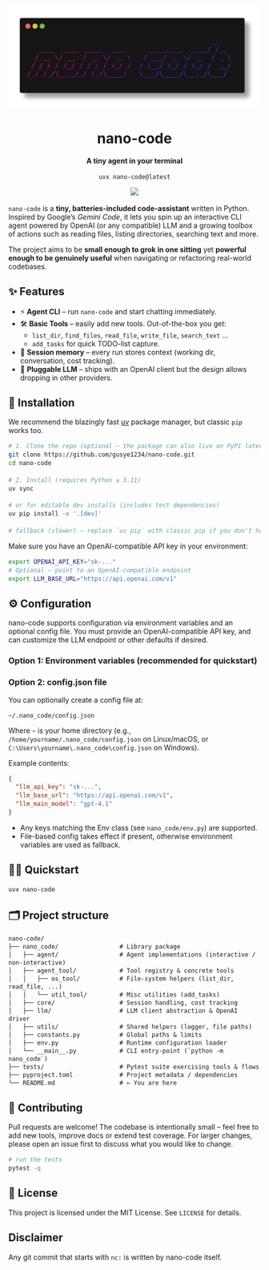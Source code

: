 <div align="center">
  <picture>
    <img alt="Shows the nano-code logo" src="./assets/logo.png">
  </picture>
  <h1>nano-code</h1>
	<p>
    <strong>
      A tiny agent in your terminal
    </strong>
  </p>
  <p>
    <code>uvx nano-code@latest</code>
  </p>
  <p>
    <a href="https://pypi.org/project/nano-code/">
      <img src="https://img.shields.io/pypi/v/nano-code.svg">
    </a>
  </p>
</div>







`nano-code` is a **tiny, batteries-included code-assistant** written in Python.  Inspired by Google’s *Gemini Code*, it lets you spin up an interactive CLI agent powered by OpenAI (or any compatible) LLM and a growing toolbox of actions such as reading files, listing directories, searching text and more.

The project aims to be **small enough to grok in one sitting** yet **powerful enough to be genuinely useful** when navigating or refactoring real-world codebases.



## ✨ Features

* ⚡ **Agent CLI** – run `nano-code` and start chatting immediately.
* 🛠 **Basic Tools** – easily add new tools.  Out-of-the-box you get:
  * `list_dir`, `find_files`, `read_file`, `write_file`, `search_text` …
  * `add_tasks` for quick TODO-list capture.
* 🧠 **Session memory** – every run stores context (working dir, conversation, cost tracking).
* 🔌 **Pluggable LLM** – ships with an OpenAI client but the design allows dropping in other providers.

## 🚀 Installation

We recommend the blazingly fast [uv](https://github.com/astral-sh/uv) package manager, but classic `pip` works too.

```bash
# 1. Clone the repo (optional – the package can also live on PyPI later)
git clone https://github.com/gusye1234/nano-code.git
cd nano-code

# 2. Install (requires Python ≥ 3.11)
uv sync

# or for editable dev installs (includes test dependencies)
uv pip install -e '.[dev]'

# fallback (slower) – replace `uv pip` with classic pip if you don't have uv
```

Make sure you have an OpenAI-compatible API key in your environment:

```bash
export OPENAI_API_KEY="sk-..."
# Optional – point to an OpenAI-compatible endpoint
export LLM_BASE_URL="https://api.openai.com/v1"
```

## ⚙️ Configuration

nano-code supports configuration via environment variables and an optional config file. You must provide an OpenAI-compatible API key, and can customize the LLM endpoint or other defaults if desired.

### Option 1: Environment variables (recommended for quickstart)

### Option 2: config.json file

You can optionally create a config file at:

```
~/.nano_code/config.json
```

Where `~` is your home directory (e.g., `/home/yourname/.nano_code/config.json` on Linux/macOS, or `C:\Users\yourname\.nano_code\config.json` on Windows).

Example contents:
```json
{
  "llm_api_key": "sk-...",
  "llm_base_url": "https://api.openai.com/v1",
  "llm_main_model": "gpt-4.1"
}
```
- Any keys matching the Env class (see `nano_code/env.py`) are supported.
- File-based config takes effect if present, otherwise environment variables are used as fallback.

## 🏃‍♀️ Quickstart

```bash
uvx nano-code
```

## 🗂 Project structure

```
nano-code/
├── nano_code/                 # Library package
│   ├── agent/                 # Agent implementations (interactive / non-interactive)
│   ├── agent_tool/            # Tool registry & concrete tools
│   │   ├── os_tool/           # File-system helpers (list_dir, read_file, ...)
│   │   └── util_tool/         # Misc utilities (add_tasks)
│   ├── core/                  # Session handling, cost tracking
│   ├── llm/                   # LLM client abstraction & OpenAI driver
│   ├── utils/                 # Shared helpers (logger, file paths)
│   ├── constants.py           # Global paths & limits
│   ├── env.py                 # Runtime configuration loader
│   └── __main__.py            # CLI entry-point (`python -m nano_code`)
├── tests/                     # Pytest suite exercising tools & flows
├── pyproject.toml             # Project metadata / dependencies
└── README.md                  # ← You are here
```

## 🤝 Contributing

Pull requests are welcome!  The codebase is intentionally small – feel free to add new tools, improve docs or extend test coverage.  For larger changes, please open an issue first to discuss what you would like to change.

```bash
# run the tests
pytest -q
```


## 📜 License

This project is licensed under the MIT License.  See `LICENSE` for details.

## Disclaimer

Any git commit that starts with `nc:` is written by nano-code itself.
